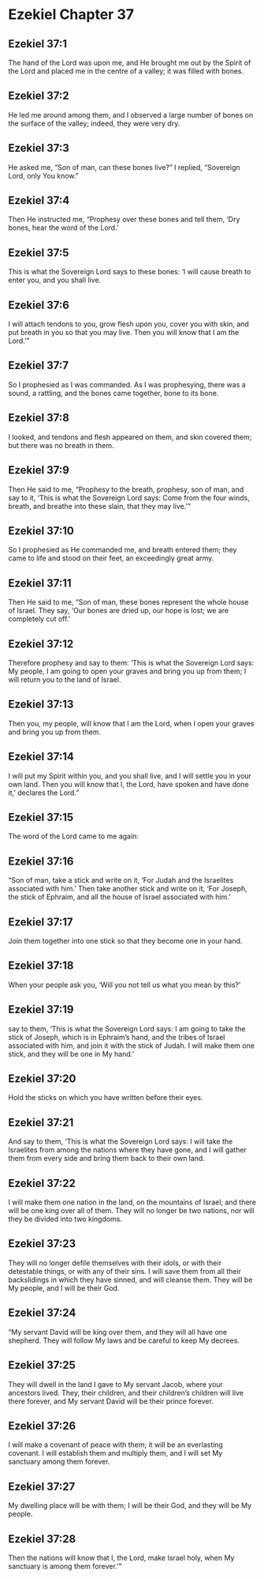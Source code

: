 # Ezekiel Chapter 37

## Ezekiel 37:1
The hand of the Lord was upon me, and He brought me out by the Spirit of the Lord and placed me in the centre of a valley; it was filled with bones.

## Ezekiel 37:2
He led me around among them, and I observed a large number of bones on the surface of the valley; indeed, they were very dry.

## Ezekiel 37:3
He asked me, “Son of man, can these bones live?” I replied, “Sovereign Lord, only You know.”

## Ezekiel 37:4
Then He instructed me, “Prophesy over these bones and tell them, ‘Dry bones, hear the word of the Lord.’

## Ezekiel 37:5
This is what the Sovereign Lord says to these bones: ‘I will cause breath to enter you, and you shall live.

## Ezekiel 37:6
I will attach tendons to you, grow flesh upon you, cover you with skin, and put breath in you so that you may live. Then you will know that I am the Lord.’”

## Ezekiel 37:7
So I prophesied as I was commanded. As I was prophesying, there was a sound, a rattling, and the bones came together, bone to its bone.

## Ezekiel 37:8
I looked, and tendons and flesh appeared on them, and skin covered them; but there was no breath in them.

## Ezekiel 37:9
Then He said to me, “Prophesy to the breath, prophesy, son of man, and say to it, ‘This is what the Sovereign Lord says: Come from the four winds, breath, and breathe into these slain, that they may live.’”

## Ezekiel 37:10
So I prophesied as He commanded me, and breath entered them; they came to life and stood on their feet, an exceedingly great army.

## Ezekiel 37:11
Then He said to me, “Son of man, these bones represent the whole house of Israel. They say, ‘Our bones are dried up, our hope is lost; we are completely cut off.’

## Ezekiel 37:12
Therefore prophesy and say to them: ‘This is what the Sovereign Lord says: My people, I am going to open your graves and bring you up from them; I will return you to the land of Israel.

## Ezekiel 37:13
Then you, my people, will know that I am the Lord, when I open your graves and bring you up from them.

## Ezekiel 37:14
I will put my Spirit within you, and you shall live, and I will settle you in your own land. Then you will know that I, the Lord, have spoken and have done it,’ declares the Lord.”

## Ezekiel 37:15
The word of the Lord came to me again:

## Ezekiel 37:16
“Son of man, take a stick and write on it, ‘For Judah and the Israelites associated with him.’ Then take another stick and write on it, ‘For Joseph, the stick of Ephraim, and all the house of Israel associated with him.’

## Ezekiel 37:17
Join them together into one stick so that they become one in your hand.

## Ezekiel 37:18
When your people ask you, ‘Will you not tell us what you mean by this?’

## Ezekiel 37:19
say to them, ‘This is what the Sovereign Lord says: I am going to take the stick of Joseph, which is in Ephraim’s hand, and the tribes of Israel associated with him, and join it with the stick of Judah. I will make them one stick, and they will be one in My hand.’

## Ezekiel 37:20
Hold the sticks on which you have written before their eyes.

## Ezekiel 37:21
And say to them, ‘This is what the Sovereign Lord says: I will take the Israelites from among the nations where they have gone, and I will gather them from every side and bring them back to their own land.

## Ezekiel 37:22
I will make them one nation in the land, on the mountains of Israel; and there will be one king over all of them. They will no longer be two nations, nor will they be divided into two kingdoms.

## Ezekiel 37:23
They will no longer defile themselves with their idols, or with their detestable things, or with any of their sins. I will save them from all their backslidings in which they have sinned, and will cleanse them. They will be My people, and I will be their God.

## Ezekiel 37:24
“My servant David will be king over them, and they will all have one shepherd. They will follow My laws and be careful to keep My decrees.

## Ezekiel 37:25
They will dwell in the land I gave to My servant Jacob, where your ancestors lived. They, their children, and their children’s children will live there forever, and My servant David will be their prince forever.

## Ezekiel 37:26
I will make a covenant of peace with them; it will be an everlasting covenant. I will establish them and multiply them, and I will set My sanctuary among them forever.

## Ezekiel 37:27
My dwelling place will be with them; I will be their God, and they will be My people.

## Ezekiel 37:28
Then the nations will know that I, the Lord, make Israel holy, when My sanctuary is among them forever.’”
